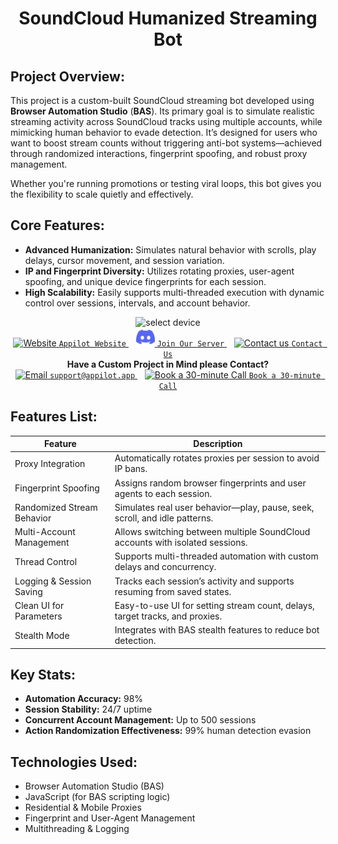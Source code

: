 <h1 align="center">SoundCloud Humanized Streaming Bot</h1>

## Project Overview:

This project is a custom-built SoundCloud streaming bot developed using **Browser Automation Studio** (**BAS**). Its primary goal is to simulate realistic streaming activity across SoundCloud tracks using multiple accounts, while mimicking human behavior to evade detection. It’s designed for users who want to boost stream counts without triggering anti-bot systems—achieved through randomized interactions, fingerprint spoofing, and robust proxy management.

Whether you're running promotions or testing viral loops, this bot gives you the flexibility to scale quietly and effectively.


## Core Features:
- **Advanced Humanization:** Simulates natural behavior with scrolls, play delays, cursor movement, and session variation.
- **IP and Fingerprint Diversity:** Utilizes rotating proxies, user-agent spoofing, and unique device fingerprints for each session.
- **High Scalability:** Easily supports multi-threaded execution with dynamic control over sessions, intervals, and account behavior.

<div align="center">
  <img
    src="https://github.com/user-attachments/assets/d200549d-7613-446f-a43b-19a4117ca360"
    alt="select device"
    width="600px"
  />
</div>


<div align="center">
  <a href="https://appilot.app/">
    <img
      alt="Website"
      width="25px"
      src="https://github.com/user-attachments/assets/8e5f3af3-b098-4c1d-980d-df9aebc680d0"
    />
    <code>Appilot Website</code>
  </a>
  &nbsp;&nbsp;
  <a href="https://discord.gg/3CZ5muJdF2">
    <img
      alt="Join Our Server"
      width="30px"
      src="https://github.com/Zeeshanahmad4/RealEstateMate-WhatsApp-Group-Management-Bot/blob/main/discord-icon-svgrepo-com.svg"
    />
    <code>Join Our Server</code>
  </a>
  &nbsp;&nbsp;
  <a href="https://t.me/devpilot1">
    <img
      alt="Contact us"
      width="30px"
      src="https://edent.github.io/SuperTinyIcons/images/svg/telegram.svg"
    />
    <code>Contact Us</code>
  </a>
</div>

<div align="center">
<strong> Have a Custom Project in Mind please Contact?</strong>

<div align="center">
  <a href="mailto:support@appilot.app">
  <img
    alt="Email"
    width="30px"
    src="https://github.com/user-attachments/assets/91c8d428-32b7-4be0-91fa-2e42c902b5b8"
  />
  <code>support@appilot.app</code>
</a>
  &nbsp;&nbsp;
  <a href="https://cal.com/app-pilot-m8i8oo/30min">
  <img
    alt="Book a 30-minute Call"
    width="30px"
    src="https://github.com/user-attachments/assets/cd3e5c7b-3e4e-4bb3-b242-bcc20ee78f13"
  />
  <code>Book a 30-minute Call</code>
</a>
<span>

<div align="left">

## Features List:
| **Feature**                | **Description**                                                               |
| -------------------------- | ----------------------------------------------------------------------------- |
| Proxy Integration          | Automatically rotates proxies per session to avoid IP bans.                   |
| Fingerprint Spoofing       | Assigns random browser fingerprints and user agents to each session.          |
| Randomized Stream Behavior | Simulates real user behavior—play, pause, seek, scroll, and idle patterns.    |
| Multi-Account Management   | Allows switching between multiple SoundCloud accounts with isolated sessions. |
| Thread Control             | Supports multi-threaded automation with custom delays and concurrency.        |
| Logging & Session Saving   | Tracks each session’s activity and supports resuming from saved states.       |
| Clean UI for Parameters    | Easy-to-use UI for setting stream count, delays, target tracks, and proxies.  |
| Stealth Mode               | Integrates with BAS stealth features to reduce bot detection.                 |


## Key Stats:
- **Automation Accuracy:** 98%
- **Session Stability:** 24/7 uptime
- **Concurrent Account Management:** Up to 500 sessions
- **Action Randomization Effectiveness:** 99% human detection evasion

## Technologies Used:
- Browser Automation Studio (BAS)
- JavaScript (for BAS scripting logic)
- Residential & Mobile Proxies
- Fingerprint and User-Agent Management
- Multithreading & Logging
